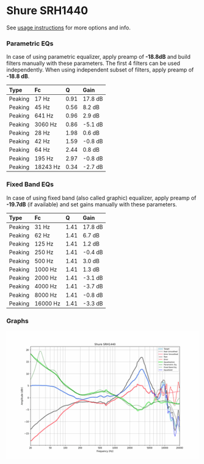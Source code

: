 # Shure SRH1440
See [usage instructions](https://github.com/jaakkopasanen/AutoEq#usage) for more options and info.

### Parametric EQs
In case of using parametric equalizer, apply preamp of **-18.8dB** and build filters manually
with these parameters. The first 4 filters can be used independently.
When using independent subset of filters, apply preamp of **-18.8 dB**.

| Type    | Fc       |    Q | Gain    |
|:--------|:---------|:-----|:--------|
| Peaking | 17 Hz    | 0.91 | 17.8 dB |
| Peaking | 45 Hz    | 0.56 | 8.2 dB  |
| Peaking | 641 Hz   | 0.96 | 2.9 dB  |
| Peaking | 3060 Hz  | 0.86 | -5.1 dB |
| Peaking | 28 Hz    | 1.98 | 0.6 dB  |
| Peaking | 42 Hz    | 1.59 | -0.8 dB |
| Peaking | 64 Hz    | 2.44 | 0.8 dB  |
| Peaking | 195 Hz   | 2.97 | -0.8 dB |
| Peaking | 18243 Hz | 0.34 | -2.7 dB |

### Fixed Band EQs
In case of using fixed band (also called graphic) equalizer, apply preamp of **-19.7dB**
(if available) and set gains manually with these parameters.

| Type    | Fc       |    Q | Gain    |
|:--------|:---------|:-----|:--------|
| Peaking | 31 Hz    | 1.41 | 17.8 dB |
| Peaking | 62 Hz    | 1.41 | 6.7 dB  |
| Peaking | 125 Hz   | 1.41 | 1.2 dB  |
| Peaking | 250 Hz   | 1.41 | -0.4 dB |
| Peaking | 500 Hz   | 1.41 | 3.0 dB  |
| Peaking | 1000 Hz  | 1.41 | 1.3 dB  |
| Peaking | 2000 Hz  | 1.41 | -3.1 dB |
| Peaking | 4000 Hz  | 1.41 | -3.7 dB |
| Peaking | 8000 Hz  | 1.41 | -0.8 dB |
| Peaking | 16000 Hz | 1.41 | -3.3 dB |

### Graphs
![](./Shure%20SRH1440.png)